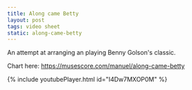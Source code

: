 ```yaml
---
title: Along came Betty
layout: post
tags: video sheet
static: along-came-betty
---
```


An attempt at arranging an playing Benny Golson's classic.

Chart here: https://musescore.com/manuel/along-came-betty

{% include youtubePlayer.html id="I4Dw7MXOP0M" %}
